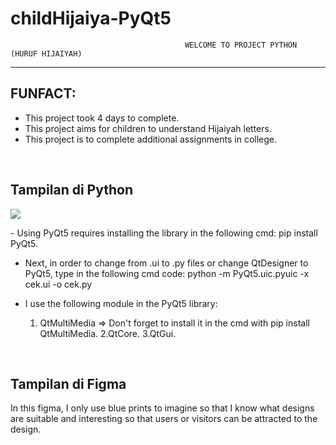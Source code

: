 # childHijaiya-PyQt5
                                           WELCOME TO PROJECT PYTHON (HURUF HIJAIYAH)
<hr />
<h2>FUNFACT:</h2>
<ul>
  <li>This project took 4 days to complete. </li>
  <li>This project aims for children to understand Hijaiyah letters.</li>
  <li>This project is to complete additional assignments in college.</li>
</ul>

<br/>
<h2>Tampilan di Python</h2>
<img src="https://github.com/Damassdev/childHijaiya-PyQt5/assets/168662030/a769cec7-ff47-49f1-8819-bd42526ae21f" />
<br/>
<p>
- Using PyQt5 requires installing the library in the following cmd:
 pip install PyQt5.

- Next, in order to change from .ui to .py files or change QtDesigner to PyQt5, type in the following cmd code:
  python -m PyQt5.uic.pyuic -x cek.ui -o cek.py

- I use the following module in the PyQt5 library:
  1. QtMultiMedia => Don't forget to install it in the cmd with pip install QtMultiMedia.
  2.QtCore.
  3.QtGui.
</p>
<br/>
<h2>Tampilan di Figma</h2>
<p>In this figma, I only use blue prints to imagine so that I know what designs are suitable and interesting so that users or visitors can be attracted to the design.</p>


